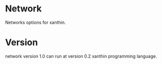 # Network
Networks options for xanthin.
<h1>Version </h1>
network version 1.0 can run at version 0.2 xanthin programming language.
